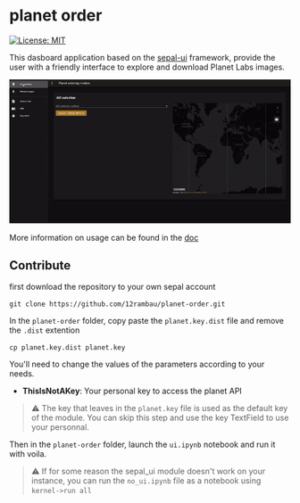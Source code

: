 # planet order

[![License: MIT](https://img.shields.io/badge/License-MIT-yellow.svg)](https://opensource.org/licenses/MIT)

This dasboard application based on the [sepal-ui](https://sepal-ui.readthedocs.io/en/latest/) framework, provide the user with a friendly interface to explore and download Planet Labs images.

![demo](https://raw.githubusercontent.com/12rambau/planet-order/master/doc/img/demo.gif)

More information on usage can be found in the [doc](#)


## Contribute

first download the repository to your own sepal account 

```
git clone https://github.com/12rambau/planet-order.git
```

In the `planet-order` folder, copy paste the `planet.key.dist` file and remove the `.dist` extention 

```
cp planet.key.dist planet.key
```

You'll need to change the values of the parameters according to your needs. 
- **ThisIsNotAKey**: Your personal key to access the planet API

> :warning: The key that leaves in the `planet.key` file is used as the default key of the module. You can skip this step and use the key TextField to use your personnal.

Then in the `planet-order` folder, launch the `ui.ipynb` notebook and run it with voila.

> :warning: If for some reason the sepal_ui module doesn't work on your instance, you can run the `no_ui.ipynb` file as a notebook using `kernel->run all`
